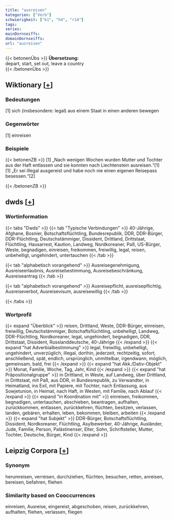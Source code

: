 ```yaml
---
title: "ausreisen"
kategorien: ["Verb"]
schwierigkeit: ["k1", "h4", "r14"]
tags:
series:
mainDornseiffs:
domainDornseiffs:
url: "ausreisen"
---
```


{{< betonenÜbs >}}
**Übersetzung:**  
depart, start, set out, leave a country  
{{< /betonenÜbs >}}

## Wiktionary [[+](https://de.wiktionary.org/wiki/ausreisen)]

### Bedeutungen
[1] sich (insbesondere: legal) aus einem Staat in einen anderen bewegen  

### Gegenwörter
[1] einreisen  

### Beispiele
{{< betonenZB >}}
[1] „Nach wenigen Wochen wurden Mutter und Tochter aus der Haft entlassen und sie konnten nach Liechtenstein ausreisen.“[1]  
[1] „Er sei illegal ausgereist und habe noch nie einen eigenen Reisepass besessen.“[2]  

{{< /betonenZB >}}


## dwds [[+](https://www.dwds.de/wb/ausreisen)]

### Wortinformation
{{< tabs "Dwds" >}}
{{< tab "Typische Verbindungen" >}}
40-Jährige, Afghane, Bosnier, Botschaftsflüchtling, Bundesrepublik, DDR, DDR-Bürger, DDR-Flüchtling, Deutschstämmiger, Dissident, Drittland, Drittstaat, Flüchtling, Hausarrest, Kaution, Landweg, Nordkoreaner, Paß, US-Bürger, Weste, begnadigen, einreisen, freikommen, freiwillig, legal, reisen, unbehelligt, ungehindert, untertauchen
{{< /tab >}}

{{< tab "alphabetisch vorangehend" >}}
Ausreisegenehmigung, Ausreiseerlaubnis, Ausreisebestimmung, Ausreisebeschränkung, Ausreiseantrag
{{< /tab >}}

{{< tab "alphabetisch vorangehend" >}}
Ausreisepflicht, ausreisepflichtig, Ausreiseverbot, Ausreisevisum, ausreisewillig
{{< /tab >}}

{{< /tabs >}}

### Wortprofil
{{< expand "Überblick" >}} reisen, Drittland, Weste, DDR-Bürger, einreisen, freiwillig, Deutschstämmiger, Botschaftsflüchtling, unbehelligt, Landweg, DDR-Flüchtling, Nordkoreaner, legal, ungehindert, begnadigen, DDR, Drittstaat, Dissident, Russlanddeutsche, 40-Jährige {{< /expand >}}
{{< expand "hat Adverbialbestimmung" >}} legal, freiwillig, unbehelligt, ungehindert, unverzüglich, illegal, dorthin, jederzeit, rechtzeitig, sofort, anschließend, spät, endlich, ursprünglich, unmittelbar, irgendwann, möglich, gemeinsam, bald, frei {{< /expand >}}
{{< expand "hat Akk./Dativ-Objekt" >}} Monat, Familie, Woche, Tag, Jahr, Kind {{< /expand >}}
{{< expand "hat Präpositionalgruppe" >}} in Drittland, in Weste, auf Landweg, über Drittland, in Drittstaat, mit Paß, aus DDR, in Bundesrepublik, zu Verwandter, in Heimatland, ins Exil, mit Papiere, mit Tochter, nach Entlassung, aus Sowjetunion, in Heimat, nach Haft, in Westen, mit Familie, nach Ablauf {{< /expand >}}
{{< expand "in Koordination mit" >}} einreisen, freikommen, begnadigen, untertauchen, abschieben, beantragen, aufhalten, zurückkommen, entlassen, zurückkehren, flüchten, besitzen, verlassen, landen, gebären, erhalten, leben, bekommen, bleiben, arbeiten {{< /expand >}}
{{< expand "hat Subjekt" >}} DDR-Bürger, Botschaftsflüchtling, Dissident, Nordkoreaner, Flüchtling, Asylbewerber, 40-Jährige, Ausländer, Jude, Familie, Person, Palästinenser, Elter, Sohn, Schriftsteller, Mutter, Tochter, Deutsche, Bürger, Kind {{< /expand >}}

## Leipzig Corpora [[+](https://corpora.uni-leipzig.de/en/res?word=ausreisen&corpusId=deu_newscrawl-public_2018)]


### Synonym
herumreisen, verreisen, durchziehen, flüchten, besuchen, retten, anreisen, bereisen, befahren, fliehen


### Similarity based on Cooccurrences
einreisen, Ausreise, eingereist, abgeschoben, reisen, zurückkehren, aufhalten, fliehen, verlassen, fliegen

